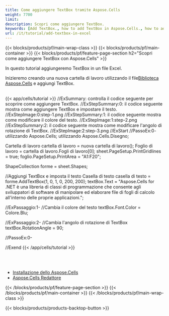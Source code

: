 ```yaml
---
title: Come aggiungere TextBox tramite Aspose.Cells
weight: 7700
limit:
description: Scopri come aggiungere TextBox.
keywords: [Add TextBox., how to add TextBox in Aspose.Cells., how to add TextBox using Aspose.Cells]
url: /it/tutorial/add-textbox-in-excel
---
```

{{< blocks/products/pf/main-wrap-class >}}
{{< blocks/products/pf/main-container >}}
{{< blocks/products/pf/feature-page-section h2="Scopri come aggiungere TextBox con Aspose.Cells" >}}

<p>
In questo tutorial aggiungeremo TextBox in un file Excel.
</p>

<p>
 Inizieremo creando una nuova cartella di lavoro utilizzando il file<a href="https://www.nuget.org/packages/Aspose.Cells">Biblioteca Aspose.Cells</a> e aggiungi TextBox.
</p>

<br />
{{< app/cells/tutorial >}}
//ExSummary: controlla il codice seguente per scoprire come aggiungere TextBox.
//ExStepSummary:0: il codice seguente mostra come aggiungere TextBox e impostare il testo.
//ExStepImage:0:step-1.png
//ExStepSummary:1: il codice seguente mostra come modificare il colore del testo.
//ExStepImage:1:step-2.png
//ExStepSummary:2: il codice seguente mostra come modificare l'angolo di rotazione di TextBox.
//ExStepImage:2:step-3.png
//ExStart
//PassoEx:0-
utilizzando Aspose.Cells;
utilizzando Aspose.Cells.Disegno;

Cartella di lavoro cartella di lavoro = nuova cartella di lavoro();
Foglio di lavoro = cartella di lavoro.Fogli di lavoro[0];
sheet.PageSetup.PrintGridlines = true;
foglio.PageSetup.PrintArea = "A1:F20";

ShapeCollection forme = sheet.Shapes;

//Aggiungi TextBox e imposta il testo
Casella di testo casella di testo = forme.AddTextBox(1, 0, 1, 0, 200, 200);
textBox.Text = "Aspose.Cells for .NET è una libreria di classi di programmazione che consente agli sviluppatori di software di manipolare ed elaborare file di fogli di calcolo all'interno delle proprie applicazioni.";

//ExPassaggio:1-
//Cambia il colore del testo
textBox.Font.Color = Colore.Blu;

//ExPassaggio:2-
//Cambia l'angolo di rotazione di TextBox
textBox.RotationAngle = 90;

//PassoEx:0-

//Exend
{{< /app/cells/tutorial >}}
<br />

<br />
<br />
<div class="code-sample">
    <ul class="link-list">
        <li class="link-item"><a href="https://docs.aspose.com/cells/net/installation/">Installazione dello Aspose.Cells</a></li>
        <li class="link-item"><a href="https://products.aspose.app/cells/editor/">Aspose.Cells Redattore</a></li>
    </ul>
</div>

{{< /blocks/products/pf/feature-page-section >}}
{{< /blocks/products/pf/main-container >}}
{{< /blocks/products/pf/main-wrap-class >}}

{{< blocks/products/products-backtop-button >}}